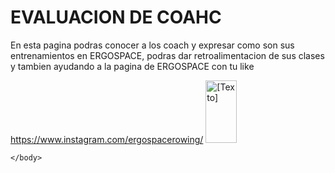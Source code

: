<!DOCTYPE html>
<html>
<head>
    <title> COACH ERGOSPACE </title>
</head>
    <body>
        <h1> EVALUACION DE COAHC </h1>
        <p> En esta pagina podras conocer a los coach y expresar como son sus entrenamientos en ERGOSPACE, podras dar retroalimentacion de sus clases y tambien ayudando a la pagina de ERGOSPACE con tu like</p>
        <a target="_blank" href=[url del enlace]">https://www.instagram.com/ergospacerowing/</a>
        <img arc=" [https://www.google.com/url?sa=i&url=https%3A%2F%2Fwww.instagram.com%2Fergospacerowing%2Fp%2FC0Nl_jgrDCW%2F&psig=AOvVaw04Lfsq-VaJK-XE8cmPoQAE&ust=1713109200978000&source=images&cd=vfe&opi=89978449&ved=0CBIQjRxqFwoTCPDh053Dv4UDFQAAAAAdAAAAABAJ]" alt="[Texto]"height="100" width="50">
        
    </body>
</html>
